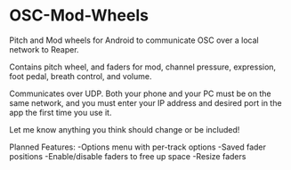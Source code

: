 # OSC-Mod-Wheels
Pitch and Mod wheels for Android to communicate OSC over a local network to Reaper.

Contains pitch wheel, and faders for mod, channel pressure, expression, foot pedal, breath control, and volume.

Communicates over UDP. Both your phone and your PC must be on the same network, and you must enter your IP address and desired port in the app the first time you use it.

Let me know anything you think should change or be included!

Planned Features:
-Options menu with per-track options
-Saved fader positions
-Enable/disable faders to free up space
-Resize faders

